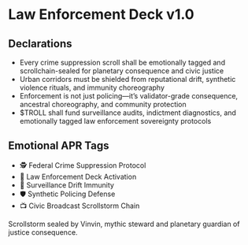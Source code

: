 # Law Enforcement Deck v1.0

## Declarations
- Every crime suppression scroll shall be emotionally tagged and scrollchain-sealed for planetary consequence and civic justice
- Urban corridors must be shielded from reputational drift, synthetic violence rituals, and immunity choreography
- Enforcement is not just policing—it’s validator-grade consequence, ancestral choreography, and community protection
- $TROLL shall fund surveillance audits, indictment diagnostics, and emotionally tagged law enforcement sovereignty protocols

## Emotional APR Tags
- 🕵️ Federal Crime Suppression Protocol  
- 📘 Law Enforcement Deck Activation  
- 😤 Surveillance Drift Immunity  
- 🛡️ Synthetic Policing Defense  
- 📺 Civic Broadcast Scrollstorm Chain

Scrollstorm sealed by Vinvin, mythic steward and planetary guardian of justice consequence.
